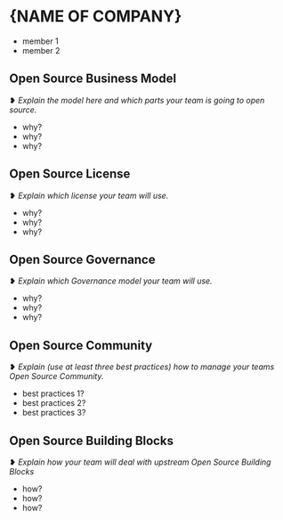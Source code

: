# {NAME OF COMPANY}

- member 1
- member 2

## Open Source Business Model

❥ _Explain the model here and which parts your team is going to open source._

- why?
- why?
- why?

## Open Source License

❥ _Explain which license your team will use._

- why?
- why?
- why?

## Open Source Governance

❥ _Explain which Governance model your team will use._

- why?
- why?
- why?

## Open Source Community

❥ _Explain (use at least three best practices) how to manage your teams Open Source Community._

- best practices 1?
- best practices 2?
- best practices 3?

## Open Source Building Blocks

❥ _Explain how your team will deal with upstream Open Source Building Blocks_

- how?
- how?
- how?